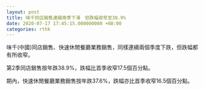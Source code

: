 ```yaml
---
layout: post
title: 味千同店銷售連續兩季下滑　但跌幅收窄至38.9%
date: 2020-07-17 17:45:15.000000000 +08:00
categories: rthk
---
```


味千(中國)同店銷售、快速休閒餐廳業務銷售，同樣連續兩個季度下跌，但跌幅都有所收窄。

第2季同店銷售按年跌38.9%，跌幅比首季收窄17.5個百分點。

期內，快速休閒餐廳業務銷售按年跌37.6%，跌幅亦比首季收窄16.5個百分點。

